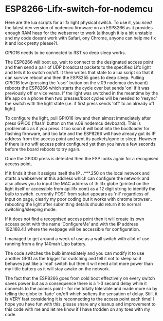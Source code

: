# ESP8266-Lifx-switch-for-nodemcu
Here are the lua scripts for a lifx light physical switch. 
To use it, you *need* the latest dev version of nodemcu firmware on an ESP8266 as it provides enough RAM heap for the webserver to work (although it is a bit unstable and my code doesnt work with Safari, ony Chrome, anyone can help me fix it and look pretty please?). 

GPIO16 needs to be connected to RST so deep sleep works. 

The ESP8266 will boot up, wait to connect to the designated access point and then send a pair of UDP broadcast packets to the specified Lifx light and tells it to switch on/off. It then writes that state to a lua script so that it can survive reboot and then the ESP8255 goes to deep sleep. Pulling GPIO16 low (pressing the 'user' button on the v.09 nodemcu devboard) reboots the ESP8266 which starts the cycle over but sends 'on' if it was previously off or vice versa. If the light was switched in the meantime by the life app on a phone then two presses/boot cycles will be needed to 'resync' the switch with the light state (i.e. if first press sends 'off' to an already off light).

To configure the light, pull GPIO16 low and then almost immediately after press GPIO0 ('flash' button on the v.09 nodemcu devboard). This is problematic as if you press it too soon it will boot into the bootloader for flashing firmware, and too late and the ESP8266 will have already got its IP address from the access point and sent its packets/gone to sleep. However if there is no wifi access point configured yet then you have a few seconds before the board reboots to try again. 

Once the GPIO0 press is detected then the ESP looks again for a recognised access point. 

If it finds it then it assigns itself the IP ***.***.***.250 on the local network and starts a webserver at this address which can configure the network and also allows you to input the MAC address of th lifx globe (printed on the light itself or accessible from api.lifx.com) as a 12 digit string to identify the bulb to switch. currently POST from safari appears as 'nil' regardless of input on page, clearly my poor coding but it works with chrome browser.. rebooting the light after submitting details should return it to normal switching/sleeping mode. 

If it does not find a recognised access point then it will create its own access point with the name ‘ConfigureMe’ and with the IP address 192.168.4.1 where the webpage will be accessible for configuration.

I managed to get around a week of use as a wall switch with allot of use running from a tiny 140mah Lipo battery.
 
The code switches the bulb immediately and you can modify it to use another GPIO as the trigger for switching and tell it not to sleep so it behaves just like a 'real' switch but then it will need allot more power than my little battery as it will stay awake on the network.

The fact that the ESP8266 goes from cold boot effectively on every switch saves power but as a consequence there is a 1-3 second delay while it connects to the access point  - for me totally tolerable and made more so by telling the globe to 'fade' on/off which softens the sensation of delay. Still, it is VERY fast considering it is reconnecting to the access point each time!
I hope you have fun with this, please share any cleanup and improvement to this code with me and let me know if I have trodden on any toes with my code. 
